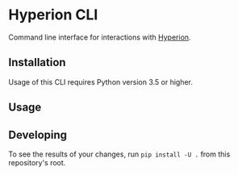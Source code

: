 # Hyperion CLI

Command line interface for interactions with [Hyperion](https://github.com/BigDataRepublic/hyperion).

## Installation

Usage of this CLI requires Python version 3.5 or higher.

## Usage

## Developing

To see the results of your changes, run `pip install -U .` from this repository's root.
